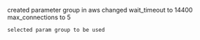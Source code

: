 created parameter group in aws 
    changed wait_timeout to 14400
    max_connections to 5

    selected param group to be used 